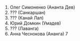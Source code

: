 1. Олег Симоненко (Ананта Дев)
2. ??? (Санкаршан)
3. ??? (Канай Лал)
4. Юрий Домкин (Умадев)
5. ??? (Лаванга)
6. Анна Чеснокова (Ананга)
7